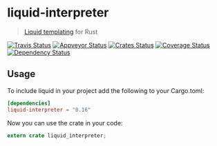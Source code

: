 liquid-interpreter
===========

> [Liquid templating](http://liquidmarkup.org/) for Rust

[![Travis Status](https://travis-ci.org/cobalt-org/liquid-rust.svg?branch=master)](https://travis-ci.org/cobalt-org/liquid-rust)
[![Appveyor Status](https://ci.appveyor.com/api/projects/status/n1nqaitd5uja8tsi/branch/master?svg=true)](https://ci.appveyor.com/project/johannhof/liquid-rust/branch/master)
[![Crates Status](https://img.shields.io/crates/v/liquid.svg)](https://crates.io/crates/liquid)
[![Coverage Status](https://coveralls.io/repos/github/cobalt-org/liquid-rust/badge.svg?branch=master)](https://coveralls.io/github/cobalt-org/liquid-rust?branch=master)
[![Dependency Status](https://dependencyci.com/github/cobalt-org/liquid-rust/badge)](https://dependencyci.com/github/cobalt-org/liquid-rust)

Usage
----------

To include liquid in your project add the following to your Cargo.toml:

```toml
[dependencies]
liquid-interpreter = "0.16"
```

Now you can use the crate in your code:

```rust
extern crate liquid_interpreter;
```
